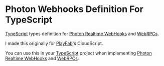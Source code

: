 # Photon Webhooks Definition For TypeScript

[TypeScript] types definition for [Photon Realtime WebHooks] and [WebRPCs].

I made this originally for [PlayFab]'s CloudScript.

You can use this in your [TypeScript] project when implementing [Photon Realtime WebHooks] and [WebRPCs].

[TypeScript]: https://www.typescriptlang.org/
[Photon Realtime WebHooks]: https://doc.photonengine.com/en-us/realtime/current/reference/webhooks
[WebRPCs]: https://doc.photonengine.com/en-us/realtime/current/reference/webrpc
[PlayFab]: https://playfab.com